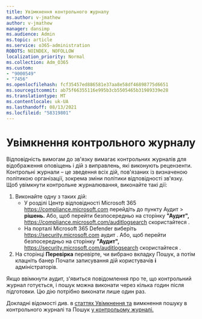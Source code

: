 ```yaml
---
title: Увімкнення контрольного журналу
ms.author: v-jmathew
author: v-jmathew
manager: dansimp
ms.audience: Admin
ms.topic: article
ms.service: o365-administration
ROBOTS: NOINDEX, NOFOLLOW
localization_priority: Normal
ms.collection: Adm_O365
ms.custom:
- "9000549"
- "7456"
ms.openlocfilehash: fcf35457ed886581e37aa8e58df46898775d6651
ms.sourcegitcommit: ab75f66355116e995b3cb5505465b31989339e28
ms.translationtype: MT
ms.contentlocale: uk-UA
ms.lasthandoff: 08/13/2021
ms.locfileid: "58319801"
---
```

# <a name="enable-the-audit-log"></a>Увімкнення контрольного журналу

Відповідність вимогам до зв'язку вимагає контрольних журналів для відображення оповіщень і дій з виправлень, які виконують рецензенти. Контрольні журнали – це зведення всіх дій, пов'язаних із визначеною політикою організації, зокрема зміни політики відповідності зв'язку. Щоб увімкнути контрольне журналювання, виконайте такі дії:

1. Виконайте одну з таких дій:
   - У розділі Центр відповідності Microsoft 365 <https://compliance.microsoft.com> перейдіть до пункту Аудит  \> **рішень.** Або, щоб перейти безпосередньо на сторінку **"Аудит",** <https://compliance.microsoft.com/auditlogsearch> скористайтеся .
   - На порталі Microsoft 365 Defender виберіть <https://security.microsoft.com> аудит .  Або, щоб перейти безпосередньо на сторінку **"Аудит",** <https://security.microsoft.com/auditlogsearch> скористайтеся .
2. На сторінці **Перевірка** перевірте, чи вибрано вкладку Пошук, а потім клацніть банер Почати записування дій користувачів **і** адміністраторів. 

Якщо ввімкнути аудит, з'явиться повідомлення про те, що контрольний журнал готується, і пошук можна виконати через кілька годин після підготовки. Цю дію потрібно виконати лише один раз.

Докладні відомості див. в [статтях Увімкнення та](https://docs.microsoft.com/microsoft-365/compliance/turn-audit-log-search-on-or-off) вимкнення пошуку в контрольного журналі та Пошук [у контрольому журналі.](https://docs.microsoft.com/microsoft-365/compliance/search-the-audit-log-in-security-and-compliance)
